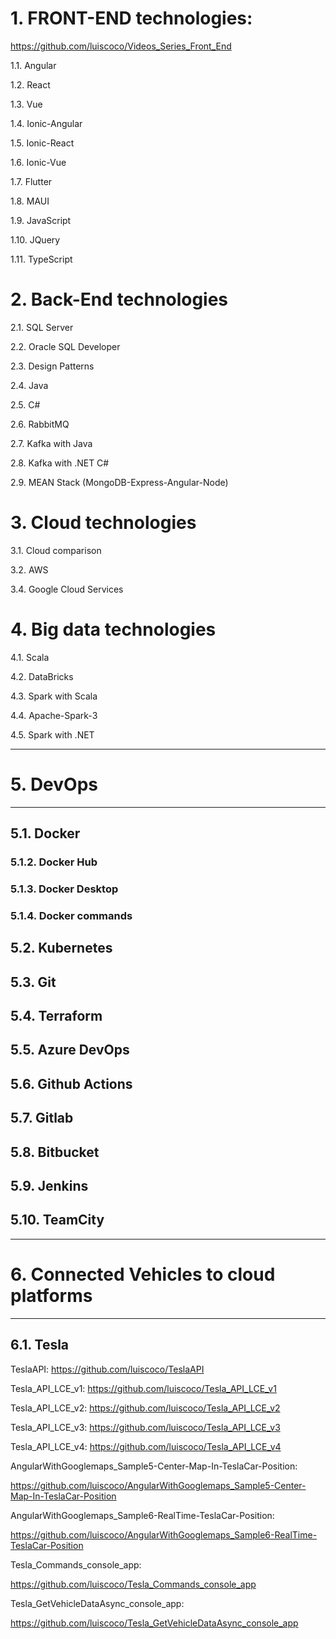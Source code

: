 
# 1. FRONT-END technologies: 

https://github.com/luiscoco/Videos_Series_Front_End

1.1. Angular

1.2. React

1.3. Vue

1.4. Ionic-Angular

1.5. Ionic-React

1.6. Ionic-Vue

1.7. Flutter

1.8. MAUI

1.9. JavaScript

1.10. JQuery

1.11. TypeScript

# 2. Back-End technologies

2.1. SQL Server

2.2. Oracle SQL Developer

2.3. Design Patterns

2.4. Java

2.5. C#

2.6. RabbitMQ 

2.7. Kafka with Java

2.8. Kafka with .NET C#

2.9. MEAN Stack (MongoDB-Express-Angular-Node)

# 3. Cloud technologies

3.1. Cloud comparison

3.2. AWS

3.4. Google Cloud Services

# 4. Big data technologies

4.1. Scala

4.2. DataBricks

4.3. Spark with Scala

4.4. Apache-Spark-3

4.5. Spark with .NET

-------------------------------------------------------------------------------------------------
# 5. DevOps
-------------------------------------------------------------------------------------------------

## 5.1. Docker

### 5.1.2. Docker Hub

### 5.1.3. Docker Desktop

### 5.1.4. Docker commands

## 5.2. Kubernetes


## 5.3. Git


## 5.4. Terraform



## 5.5. Azure DevOps



## 5.6. Github Actions



## 5.7. Gitlab



## 5.8. Bitbucket


## 5.9. Jenkins


## 5.10. TeamCity


-------------------------------------------------------------------------------------------------
# 6. Connected Vehicles to cloud platforms
-------------------------------------------------------------------------------------------------

## 6.1. Tesla

TeslaAPI: https://github.com/luiscoco/TeslaAPI

Tesla_API_LCE_v1: https://github.com/luiscoco/Tesla_API_LCE_v1

Tesla_API_LCE_v2: https://github.com/luiscoco/Tesla_API_LCE_v2

Tesla_API_LCE_v3: https://github.com/luiscoco/Tesla_API_LCE_v3

Tesla_API_LCE_v4: https://github.com/luiscoco/Tesla_API_LCE_v4

AngularWithGooglemaps_Sample5-Center-Map-In-TeslaCar-Position: 

https://github.com/luiscoco/AngularWithGooglemaps_Sample5-Center-Map-In-TeslaCar-Position

AngularWithGooglemaps_Sample6-RealTime-TeslaCar-Position: 

https://github.com/luiscoco/AngularWithGooglemaps_Sample6-RealTime-TeslaCar-Position

Tesla_Commands_console_app: 

https://github.com/luiscoco/Tesla_Commands_console_app

Tesla_GetVehicleDataAsync_console_app: 

https://github.com/luiscoco/Tesla_GetVehicleDataAsync_console_app


